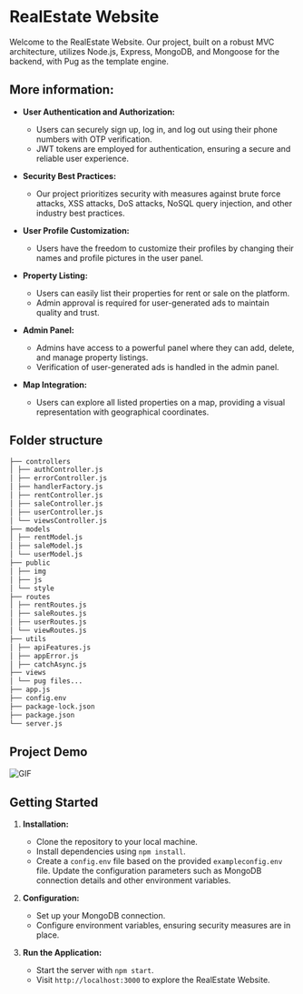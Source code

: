 # RealEstate Website

Welcome to the RealEstate Website. Our project, built on a robust MVC architecture, utilizes Node.js, Express, MongoDB, and Mongoose for the backend, with Pug as the template engine.

## More information:

- **User Authentication and Authorization:**

  - Users can securely sign up, log in, and log out using their phone numbers with OTP verification.
  - JWT tokens are employed for authentication, ensuring a secure and reliable user experience.

- **Security Best Practices:**

  - Our project prioritizes security with measures against brute force attacks, XSS attacks, DoS attacks, NoSQL query injection, and other industry best practices.

- **User Profile Customization:**

  - Users have the freedom to customize their profiles by changing their names and profile pictures in the user panel.

- **Property Listing:**

  - Users can easily list their properties for rent or sale on the platform.
  - Admin approval is required for user-generated ads to maintain quality and trust.

- **Admin Panel:**

  - Admins have access to a powerful panel where they can add, delete, and manage property listings.
  - Verification of user-generated ads is handled in the admin panel.

- **Map Integration:**
  - Users can explore all listed properties on a map, providing a visual representation with geographical coordinates.

## Folder structure

```bash
├── controllers
│ ├── authController.js
│ ├── errorController.js
│ ├── handlerFactory.js
│ ├── rentController.js
│ ├── saleController.js
│ ├── userController.js
│ └── viewsController.js
├── models
│ ├── rentModel.js
│ ├── saleModel.js
│ └── userModel.js
├── public
│ ├── img
│ ├── js
│ └── style
├── routes
│ ├── rentRoutes.js
│ ├── saleRoutes.js
│ ├── userRoutes.js
│ └── viewRoutes.js
├── utils
│ ├── apiFeatures.js
│ ├── appError.js
│ ├── catchAsync.js
├── views
│ └── pug files...
├── app.js
├── config.env
├── package-lock.json
├── package.json
└── server.js
```

## Project Demo

![GIF](https://github.com/Ali-Vazife/Realstate-website/blob/main/website.gif)

## Getting Started

1. **Installation:**
   - Clone the repository to your local machine.
   - Install dependencies using `npm install`.
   - Create a `config.env` file based on the provided `exampleconfig.env` file. Update the configuration parameters such as MongoDB connection details and other environment variables.
2. **Configuration:**

   - Set up your MongoDB connection.
   - Configure environment variables, ensuring security measures are in place.

3. **Run the Application:**
   - Start the server with `npm start`.
   - Visit `http://localhost:3000` to explore the RealEstate Website.
